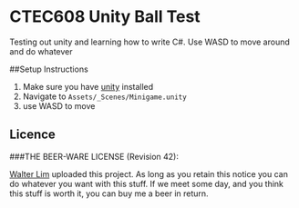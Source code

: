 # CTEC608 Unity Ball Test

Testing out unity and learning how to write C#. Use WASD to move around and do whatever


##Setup Instructions

1.  Make sure you have [unity](https://unity3d.com/) installed
2.  Navigate to `Assets/_Scenes/Minigame.unity`
3.  use WASD to move


## Licence

###THE BEER-WARE LICENSE (Revision 42):

[Walter Lim](mailto:waltissomewhere@gmail.com) uploaded this project.  As long as you retain this notice you can do whatever you want with this stuff. If we meet some day, and you think this stuff is worth it, you can buy me a beer in return.

